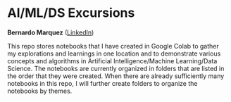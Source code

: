 # AI/ML/DS Excursions 
**Bernardo Marquez** ([LinkedIn](http://www.linkedin.com/in/bernardo-marquez-1266476))

This repo stores notebooks that I have created in Google Colab to gather my explorations and learnings in one location and to demonstrate various concepts and algorithms in Artificial Intelligence/Machine Learning/Data Science. The notebooks are currently organized in folders that are listed in the order that they were created. When there are already sufficiently many notebooks in this repo, I will further create folders to organize the notebooks by themes.
